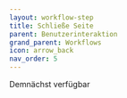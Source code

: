 ```yaml
---
layout: workflow-step
title: Schließe Seite
parent: Benutzerinteraktion
grand_parent: Workflows
icon: arrow_back
nav_order: 5
---
```


Demnächst verfügbar
